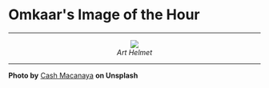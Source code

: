# Omkaar's Image of the Hour

---

<div align="center">

<a href="https://unsplash.com/photos/a-colorful-racing-helmet-rests-upon-a-white-cube-B8ZALHajHeQ">
  <img src="https://images.unsplash.com/photo-1748077472389-017a7766cc9f?crop=entropy&cs=tinysrgb&fit=max&fm=jpg&ixid=M3w3NjA2Nzh8MHwxfHJhbmRvbXx8fHx8fHx8fDE3NTA3NTkyMDB8&ixlib=rb-4.1.0&q=80&w=1080" style="max-width:100%; height:auto;">
</a>

<br>
<i>Art Helmet</i>

</div>

---

**Photo by** [Cash Macanaya](https://unsplash.com/@cashmacanaya) **on Unsplash**
